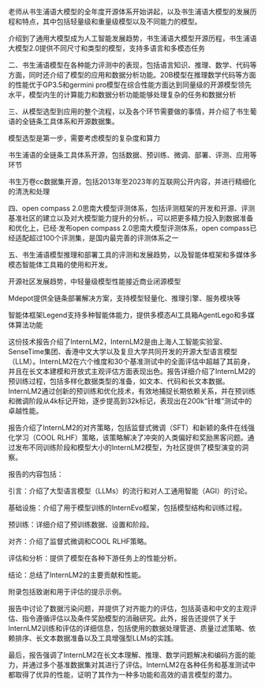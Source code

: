 老师从书生浦语大模型的全年度开源体系开始讲起，以及书生浦语大模型的发展历程和特点，其中包括轻量级和重量级模型以及不同能力的模型。

介绍到了通用大模型成为人工智能发展趋势，书生浦语大模型开源历程，书生浦语大模型2.0提供不同尺寸和类型的模型，支持多语言和多模态任务

二、书生浦语模型在各种能力评测中的表现，包括语言知识、推理、数学、代码等方面，同时还介绍了模型的应用和数据分析功能。20B模型在推理数学代码等方面的性能优于GP3.5和germini pro模型在综合性能方面达到同量级的开源模型领先水平，模型内生的计算能力和数据分析功能能够处理复杂的任务和数据分析

三、从模型选型到应用的整个流程，以及各个环节需要做的事情，并介绍了书生葡语的全链条工具体系和开源数据集。

模型选型是第一步，需要考虑模型的复杂度和算力

书生浦语的全链条工具体系开源，包括数据、预训练、微调、部署、评测、应用等环节

书生万卷cc数据集开源，包括2013年至2023年的互联网公开内容，并进行精细化的清洗和处理

四、open compass 2.0思南大模型评测体系，包括评测框架的开发和开源、评测基准社区的建立以及对大模型能力提升的分析。，可以把更多精力投入到数据准备和优化上，已经·发布open compass 2.0思南大模型评测体系，open compass已经适配超过100个评测集，是国内最完善的评测体系之一

五、书生浦语模型推理和部署工具的评测和发展趋势，以及智能体框架和多媒体多模态智能体工具箱的使用和开发。

开源社区发展趋势，中轻量级模型性能接近商业闭源模型

Mdepot提供全链条部署解决方案，支持模型轻量化、推理引擎、服务模块等

智能体框架Legend支持多种智能体能力，提供多模态AI工具箱AgentLego和多媒体算法功能

这份技术报告介绍了InternLM2，InternLM2是由上海人工智能实验室、SenseTime集团、香港中文大学以及复旦大学共同开发的开源大型语言模型（LLM）。InternLM2在六个维度和30个基准测试中的全面评估中超越了其前身，并且在长文本建模和开放式主观评估方面表现出色。报告详细介绍了InternLM2的预训练过程，包括多样化数据类型的准备，如文本、代码和长文本数据。InternLM2通过创新的预训练和优化技术，有效地捕捉长期依赖关系，并在预训练和微调阶段从4k标记开始，逐步提高到32k标记，表现出在200k“针堆”测试中的卓越性能。

报告介绍了InternLM2的对齐策略，包括监督式微调（SFT）和新颖的条件在线强化学习（COOL RLHF）策略，该策略解决了冲突的人类偏好和奖励黑客问题。通过发布不同训练阶段和模型大小的InternLM2模型，为社区提供了模型演变的洞察。

报告的内容包括：

引言：介绍了大型语言模型（LLMs）的流行和对人工通用智能（AGI）的讨论。

基础设施：介绍了用于模型训练的InternEvo框架，包括模型结构和训练过程。

预训练：详细介绍了预训练数据、设置和阶段。

对齐：介绍了监督式微调和COOL RLHF策略。

评估和分析：提供了模型在各种下游任务上的性能分析。

结论：总结了InternLM2的主要贡献和性能。

附录包括致谢和用于评估的提示示例。

报告中讨论了数据污染问题，并提供了对齐能力的评估，包括英语和中文的主观评估、指令遵循评估以及条件奖励模型的消融研究。此外，报告还提供了关于InternLM2训练和评估的详细信息，包括使用的数据处理管道、质量过滤策略、依赖排序、长文本数据准备以及工具增强型LLMs的实践。

最后，报告强调了InternLM2在长文本理解、推理、数学问题解决和编码方面的能力，并通过多个基准数据集对其进行了评估。InternLM2在各种任务和基准测试中都取得了优异的性能，证明了其作为一种多功能和高效的语言模型的潜力。

 